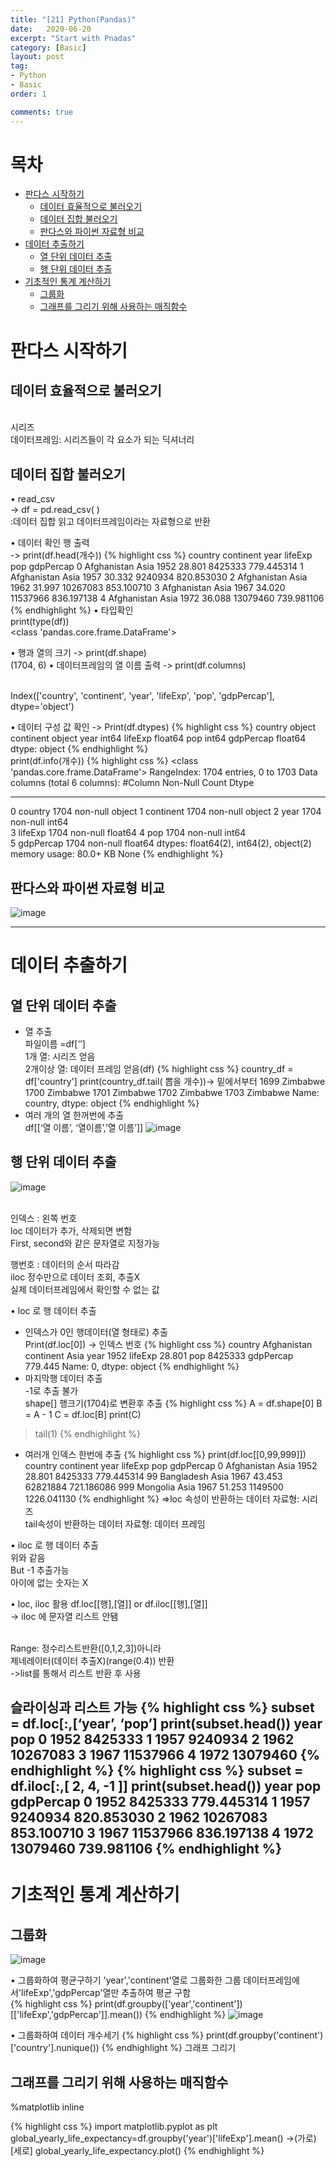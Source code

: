 ```yaml
---
title: "[21] Python(Pandas)"
date:   2020-06-20
excerpt: "Start with Pnadas"
category: [Basic]
layout: post
tag:
- Python
- Basic
order: 1

comments: true
---
```


# 목차 

- [판다스 시작하기](#판다스-시작하기)
  * [데이터 효율적으로 불러오기](#데이터-효율적으로-불러오기)
  * [데이터 집합 불러오기](#데이터-집합-불러오기)
  * [판다스와 파이썬 자료형 비교](#판다스와-파이썬-자료형-비교)
- [데이터 추출하기](#데이터-추출하기)
  * [열 단위 데이터 추출](#열-단위-데이터-추출)
  * [행 단위 데이터 추출](#행-단위-데이터-추출)
- [기초적인 통계 계산하기](#기초적인-통계-계산하기)
  * [그룹화](#그룹화)
  * [그래프를 그리기 위해 사용하는 매직함수](#그래프를-그리기-위해-사용하는-매직함수)




# 판다스 시작하기
## 데이터 효율적으로 불러오기
<br>시리즈
<br> 데이터프레임: 시리즈들이 각 요소가 되는 딕셔너리

## 데이터 집합 불러오기
• read_csv
<br>-> df = pd.read_csv( )
<br> :데이터 집합 읽고 데이터프레임이라는 자료형으로 반환

• 데이터 확인 행 출력
<br> -> print(df.head(개수))
{% highlight css %}
country continent  year  lifeExp       pop   gdpPercap
0  Afghanistan      Asia  1952   28.801   8425333  779.445314
1  Afghanistan      Asia  1957   30.332   9240934  820.853030
2  Afghanistan      Asia  1962   31.997  10267083  853.100710
3  Afghanistan      Asia  1967   34.020  11537966  836.197138
4  Afghanistan      Asia  1972   36.088  13079460  739.981106
{% endhighlight %}
• 타입확인
<br> print(type(df))
<br> <class 'pandas.core.frame.DataFrame'>

• 행과 열의 크기
 -> print(df.shape)
<br>  (1704, 6)
• 데이터프레임의 열 이름 출력
 -> print(df.columns)

<br> Index(['country', 'continent', 'year', 'lifeExp', 'pop', 'gdpPercap'], dtype='object')

• 데이터 구성 값 확인
-> Print(df.dtypes)
{% highlight css %}
country       object
continent     object
year           int64
lifeExp      float64
pop            int64
gdpPercap    float64
dtype: object
{% endhighlight %}
<br> print(df.info(개수))
{% highlight css %}
  <class 'pandas.core.frame.DataFrame'>
RangeIndex: 1704 entries, 0 to 1703
Data columns (total 6 columns):
 #Column     Non-Null Count  Dtype  
---  ------     --------------  -----  
 0   country    1704 non-null   object 
 1   continent  1704 non-null   object 
 2   year       1704 non-null   int64  
 3   lifeExp    1704 non-null   float64
 4   pop        1704 non-null   int64  
 5   gdpPercap  1704 non-null   float64
dtypes: float64(2), int64(2), object(2)
memory usage: 80.0+ KB
None
{% endhighlight %}
## 판다스와 파이썬 자료형 비교
 ![image](https://user-images.githubusercontent.com/76824611/110758437-dcb95600-828f-11eb-9426-fc0839d281c5.png)

---

# 데이터 추출하기

## 열 단위 데이터 추출
- 열 추출
<br>파일이름 =df[‘’]
<br>1개 열: 시리즈 얻음
<br>2개이상 열: 데이터 프레임 얻음(df)
{% highlight css %}
country_df = df['country']
print(country_df.tail( 뽑을 개수))-> 밑에서부터
1699    Zimbabwe
1700    Zimbabwe
1701    Zimbabwe
1702    Zimbabwe
1703    Zimbabwe
Name: country, dtype: object
{% endhighlight %}
- 여러 개의 열 한꺼번에 추출
<br> df[[‘열 이름’, ‘열이름’,’열 이름’]]
 ![image](https://user-images.githubusercontent.com/76824611/110759111-9a444900-8290-11eb-8379-5ad764fb1e19.png)


## 행 단위 데이터 추출
![image](https://user-images.githubusercontent.com/76824611/110759100-97e1ef00-8290-11eb-9c61-30a860cf2131.png)

 
<br>인덱스 : 왼쪽 번호 
<br>loc	데이터가 추가, 삭제되면 변함
<br>	First, second와 같은 문자열로 지정가능

행번호 : 데이터의 순서 따라감
<br>iloc	정수만으로 데이터 조회, 추출X
<br>	실제 데이터프레임에서 확인할 수 없는 값

• loc 로 행 데이터 추출
- 인덱스가 0인 행데이터(열 형태로) 추출
<br> Print(df.loc[0]) -> 인덱스 번호
{% highlight css %}
country      Afghanistan
continent           Asia
year                1952
lifeExp           28.801
pop              8425333
gdpPercap        779.445
Name: 0, dtype: object
{% endhighlight %}
- 마지막행 데이터 추출
<br> -1로 추출 불가
<br> shape[] 행크기(1704)로 변환후 추출
{% highlight css %}
A = df.shape[0]
B = A - 1
C = df.loc[B]
print(C)
> tail(1)
{% endhighlight %}
- 여러개 인덱스 한번에 추출
{% highlight css %}
print(df.loc[[0,99,999]]) 
country continent  year  lifeExp       pop    gdpPercap
0    Afghanistan      Asia  1952   28.801   8425333   779.445314
99    Bangladesh      Asia  1967   43.453  62821884   721.186086
999     Mongolia      Asia  1967   51.253   1149500  1226.041130
{% endhighlight %}
=>loc 속성이 반환하는 데이터 자료형: 시리즈
<br>tail속성이 반환하는 데이터 자료형: 데이터 프레임

• iloc 로 행 데이터 추출
<br>위와 같음
<br>But -1 추출가능
<br>아이에 없는 숫자는 X

• loc, iloc 활용 
df.loc[[행],[열]] or df.iloc[[행],[열]]
<br>-> iloc 에 문자열 리스트 안됌

<br> Range: 정수리스트반환([0,1,2,3])아니라 
<br>        제네레이터(데이터 추출X)(range(0.4)) 반환
<br>        ->list를 통해서 리스트 반환 후 사용

슬라이싱과 리스트 가능
{% highlight css %}
subset = df.loc[:,[‘year’, ‘pop’]
 print(subset.head())
 year       pop
0  1952   8425333
1  1957   9240934
2  1962  10267083
3  1967  11537966
4  1972  13079460
{% endhighlight %}
{% highlight css %}
 subset = df.iloc[:,[ 2, 4, -1 ]]
 print(subset.head())
year       pop   gdpPercap
0  1952   8425333  779.445314
1  1957   9240934  820.853030
2  1962  10267083  853.100710
3  1967  11537966  836.197138
4  1972  13079460  739.981106
{% endhighlight %}
---

# 기초적인 통계 계산하기
## 그룹화
 ![image](https://user-images.githubusercontent.com/76824611/110759148-a4664780-8290-11eb-9364-4d49a548d2ff.png)

• 그룹화하여 평균구하기
'year','continent'열로 그룹화한 그룹 데이터프레임에서'lifeExp','gdpPercap'열만 추출하여 평균 구함  
{% highlight css %}
print(df.groupby(['year','continent'])[['lifeExp','gdpPercap']].mean())
{% endhighlight %}
![image](https://user-images.githubusercontent.com/76824611/110759171-aa5c2880-8290-11eb-8c23-4197d2026cea.png)


• 그룹화하여 데이터 개수세기
{% highlight css %}
print(df.groupby('continent')['country'].nunique())
{% endhighlight %}
그래프 그리기

## 그래프를 그리기 위해 사용하는 매직함수
%matplotlib inline

{% highlight css %}
import matplotlib.pyplot as plt
global_yearly_life_expectancy=df.groupby('year')['lifeExp'].mean() ->(가로)[세로]
global_yearly_life_expectancy.plot()
{% endhighlight %} 

